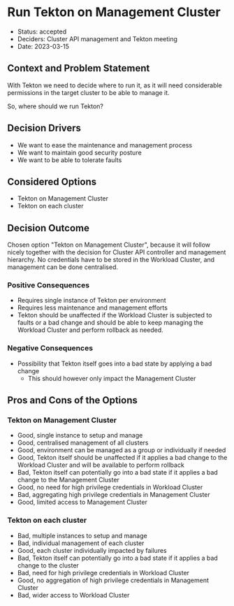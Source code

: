 # Run Tekton on Management Cluster

- Status: accepted
- Deciders: Cluster API management and Tekton meeting
- Date: 2023-03-15

## Context and Problem Statement

With Tekton we need to decide where to run it, as it will need considerable permissions in the target cluster to be able to manage it.

So, where should we run Tekton?

## Decision Drivers <!-- optional -->

- We want to ease the maintenance and management process
- We want to maintain good security posture
- We want to be able to tolerate faults

## Considered Options

- Tekton on Management Cluster
- Tekton on each cluster

## Decision Outcome

Chosen option "Tekton on Management Cluster", because it will follow nicely together with the decision for Cluster API controller and management hierarchy. No credentials have to be stored in the Workload Cluster, and management can be done centralised.

### Positive Consequences <!-- optional -->

- Requires single instance of Tekton per environment
- Requires less maintenance and management efforts
- Tekton should be unaffected if the Workload Cluster is subjected to faults or a bad change and should be able to keep managing the Workload Cluster and perform rollback as needed.

### Negative Consequences <!-- optional -->

- Possibility that Tekton itself goes into a bad state by applying a bad change
  - This should however only impact the Management Cluster

## Pros and Cons of the Options <!-- optional -->

### Tekton on Management Cluster

- Good, single instance to setup and manage
- Good, centralised management of all clusters
- Good, environment can be managed as a group or individually if needed
- Good, Tekton itself should be unaffected if it applies a bad change to the Workload Cluster and will be available to perform rollback
- Bad, Tekton itself can potentially go into a bad state if it applies a bad change to the Management Cluster
- Good, no need for high privilege credentials in Workload Cluster
- Bad, aggregating high privilege credentials in Management Cluster
- Good, limited access to Management Cluster

### Tekton on each cluster

- Bad, multiple instances to setup and manage
- Bad, individual management of each cluster
- Good, each cluster individually impacted by failures
- Bad, Tekton itself can potentially go into a bad state if it applies a bad change to the cluster
- Bad, need for high privilege credentials in Workload Cluster
- Good, no aggregation of high privilege credentials in Management Cluster
- Bad, wider access to Workload Cluster
